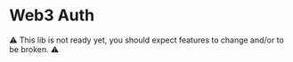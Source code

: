 # Web3 Auth

⚠️ This lib is not ready yet, you should expect features to change and/or to be broken. ⚠️
